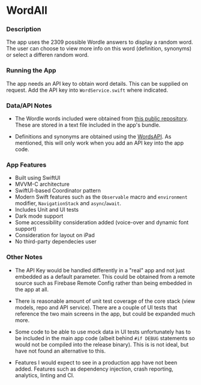 # WordAll

### Description

The app uses the 2309 possible Wordle answers to display a random word. The user can choose to view more info on this word (definition, synonyms) or select a differen random word.

### Running the App

The app needs an API key to obtain word details. This can be supplied on request. Add the API key into `WordService.swift` where indicated.

### Data/API Notes

* The Wordle words included were obtained from [this public repository](https://dagshub.com/arjvik/wordle-wordlist). These are stored in a text file included in the app's bundle.

* Definitions and synonyms are obtained using the [WordsAPI](https://www.wordsapi.com). As mentioned, this will only work when you add an API key into the app code.

### App Features

* Built using SwiftUI
* MVVM-C architecture
* SwiftUI-based Coordinator pattern
* Modern Swift features such as the `Observable` macro and `environment` modifier, `NavigationStack` and `async`/`await`.
* Includes Unit and UI tests
* Dark mode support
* Some accessibility consideration added (voice-over and dynamic font support)
* Consideration for layout on iPad
* No third-party dependecies user

### Other Notes

* The API Key would be handled differently in a "real" app and not just embedded as a default parameter. This could be obtained from a remote source such as Firebase Remote Config rather than being embedded in the app at all.

* There is reasonable amount of unit test coverage of the core stack (view models, repo and API service). There are a couple of UI tests that reference the two main screens in the app, but could be expanded much more.

* Some code to be able to use mock data in UI tests unfortunately has to be included in the main app code (albeit behind `#if DEBUG` statements so would not be compiled into the release binary). This is is not ideal, but have not found an alternative to this.

* Features I would expect to see in a production app have not been added. Features such as dependency injection, crash reporting, analytics, linting and CI.
